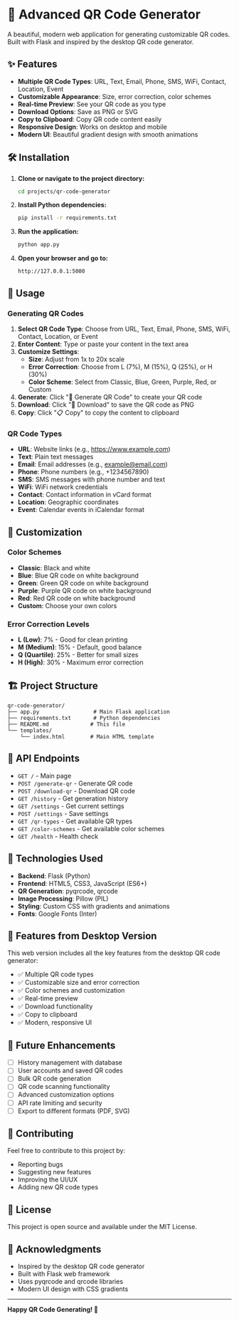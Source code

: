 # 🚀 Advanced QR Code Generator

A beautiful, modern web application for generating customizable QR codes. Built with Flask and inspired by the desktop QR code generator.

## ✨ Features

- **Multiple QR Code Types**: URL, Text, Email, Phone, SMS, WiFi, Contact, Location, Event
- **Customizable Appearance**: Size, error correction, color schemes
- **Real-time Preview**: See your QR code as you type
- **Download Options**: Save as PNG or SVG
- **Copy to Clipboard**: Copy QR code content easily
- **Responsive Design**: Works on desktop and mobile
- **Modern UI**: Beautiful gradient design with smooth animations

## 🛠️ Installation

1. **Clone or navigate to the project directory:**
   ```bash
   cd projects/qr-code-generator
   ```

2. **Install Python dependencies:**
   ```bash
   pip install -r requirements.txt
   ```

3. **Run the application:**
   ```bash
   python app.py
   ```

4. **Open your browser and go to:**
   ```
   http://127.0.0.1:5000
   ```

## 🎯 Usage

### Generating QR Codes

1. **Select QR Code Type**: Choose from URL, Text, Email, Phone, SMS, WiFi, Contact, Location, or Event
2. **Enter Content**: Type or paste your content in the text area
3. **Customize Settings**:
   - **Size**: Adjust from 1x to 20x scale
   - **Error Correction**: Choose from L (7%), M (15%), Q (25%), or H (30%)
   - **Color Scheme**: Select from Classic, Blue, Green, Purple, Red, or Custom
4. **Generate**: Click "🔄 Generate QR Code" to create your QR code
5. **Download**: Click "💾 Download" to save the QR code as PNG
6. **Copy**: Click "📋 Copy" to copy the content to clipboard

### QR Code Types

- **URL**: Website links (e.g., https://www.example.com)
- **Text**: Plain text messages
- **Email**: Email addresses (e.g., example@email.com)
- **Phone**: Phone numbers (e.g., +1234567890)
- **SMS**: SMS messages with phone number and text
- **WiFi**: WiFi network credentials
- **Contact**: Contact information in vCard format
- **Location**: Geographic coordinates
- **Event**: Calendar events in iCalendar format

## 🎨 Customization

### Color Schemes
- **Classic**: Black and white
- **Blue**: Blue QR code on white background
- **Green**: Green QR code on white background
- **Purple**: Purple QR code on white background
- **Red**: Red QR code on white background
- **Custom**: Choose your own colors

### Error Correction Levels
- **L (Low)**: 7% - Good for clean printing
- **M (Medium)**: 15% - Default, good balance
- **Q (Quartile)**: 25% - Better for small sizes
- **H (High)**: 30% - Maximum error correction

## 🏗️ Project Structure

```
qr-code-generator/
├── app.py                 # Main Flask application
├── requirements.txt       # Python dependencies
├── README.md             # This file
└── templates/
    └── index.html        # Main HTML template
```

## 🔧 API Endpoints

- `GET /` - Main page
- `POST /generate-qr` - Generate QR code
- `POST /download-qr` - Download QR code
- `GET /history` - Get generation history
- `GET /settings` - Get current settings
- `POST /settings` - Save settings
- `GET /qr-types` - Get available QR types
- `GET /color-schemes` - Get available color schemes
- `GET /health` - Health check

## 🚀 Technologies Used

- **Backend**: Flask (Python)
- **Frontend**: HTML5, CSS3, JavaScript (ES6+)
- **QR Generation**: pyqrcode, qrcode
- **Image Processing**: Pillow (PIL)
- **Styling**: Custom CSS with gradients and animations
- **Fonts**: Google Fonts (Inter)

## 🎯 Features from Desktop Version

This web version includes all the key features from the desktop QR code generator:

- ✅ Multiple QR code types
- ✅ Customizable size and error correction
- ✅ Color schemes and customization
- ✅ Real-time preview
- ✅ Download functionality
- ✅ Copy to clipboard
- ✅ Modern, responsive UI

## 🌟 Future Enhancements

- [ ] History management with database
- [ ] User accounts and saved QR codes
- [ ] Bulk QR code generation
- [ ] QR code scanning functionality
- [ ] Advanced customization options
- [ ] API rate limiting and security
- [ ] Export to different formats (PDF, SVG)

## 🤝 Contributing

Feel free to contribute to this project by:
- Reporting bugs
- Suggesting new features
- Improving the UI/UX
- Adding new QR code types

## 📄 License

This project is open source and available under the MIT License.

## 🙏 Acknowledgments

- Inspired by the desktop QR code generator
- Built with Flask web framework
- Uses pyqrcode and qrcode libraries
- Modern UI design with CSS gradients

---


**Happy QR Code Generating! 🚀** 
